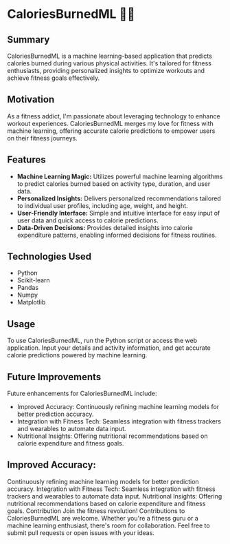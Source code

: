 # CaloriesBurnedML 💪🔥

## Summary

CaloriesBurnedML is a machine learning-based application that predicts calories burned during various physical activities. It's tailored for fitness enthusiasts, providing personalized insights to optimize workouts and achieve fitness goals effectively.

## Motivation

As a fitness addict, I'm passionate about leveraging technology to enhance workout experiences. CaloriesBurnedML merges my love for fitness with machine learning, offering accurate calorie predictions to empower users on their fitness journeys.

## Features

- **Machine Learning Magic:** Utilizes powerful machine learning algorithms to predict calories burned based on activity type, duration, and user data.
- **Personalized Insights:** Delivers personalized recommendations tailored to individual user profiles, including age, weight, and height.
- **User-Friendly Interface:** Simple and intuitive interface for easy input of user data and quick access to calorie predictions.
- **Data-Driven Decisions:** Provides detailed insights into calorie expenditure patterns, enabling informed decisions for fitness routines.

## Technologies Used

- Python
- Scikit-learn
- Pandas
- Numpy
- Matplotlib

## Usage

To use CaloriesBurnedML, run the Python script or access the web application. Input your details and activity information, and get accurate calorie predictions powered by machine learning.

## Future Improvements
Future enhancements for CaloriesBurnedML include:
   - Improved Accuracy: Continuously refining machine learning models for better prediction accuracy.
   - Integration with Fitness Tech: Seamless integration with fitness trackers and wearables to automate data input.
   - Nutritional Insights: Offering nutritional recommendations based on calorie expenditure and fitness goals.

## Improved Accuracy: 
Continuously refining machine learning models for better prediction accuracy.
Integration with Fitness Tech: Seamless integration with fitness trackers and wearables to automate data input.
Nutritional Insights: Offering nutritional recommendations based on calorie expenditure and fitness goals.
Contribution
Join the fitness revolution! Contributions to CaloriesBurnedML are welcome. Whether you're a fitness guru or a machine learning enthusiast, there's room for collaboration. Feel free to submit pull requests or open issues with your ideas.
